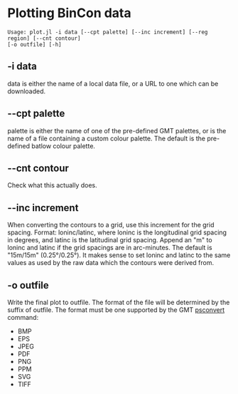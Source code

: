 # Plotting BinCon data

```
Usage: plot.jl -i data [--cpt palette] [--inc increment] [--reg region] [--cnt contour]
[-o outfile] [-h]
```

## -i data
data is either the name of a local data file, or a URL to one which can be
downloaded.

## --cpt palette
palette is either the name of one of the pre-defined GMT palettes, or is the
name of a file containing a custom colour palette. The default is the pre-defined
batlow colour palette.

## --cnt contour
Check what this actually does.

## --inc increment
When converting the contours to a grid, use this increment for the grid spacing. Format:
loninc/latinc, where loninc is the longitudinal grid spacing in degrees, and latinc is
the latitudinal grid spacing. Append an "m" to loninc and latinc if the grid spacings
are in arc-minutes. The default is "15m/15m" (0.25°/0.25°). It makes sense to set
loninc and latinc to the same values as used by the raw data which the contours were
derived from.

## -o outfile
Write the final plot to outfile. The format of the file will be determined by
the suffix of outfile. The format must
be one supported by the GMT
[psconvert](https://docs.generic-mapping-tools.org/dev/psconvert.html) command:

- BMP
- EPS
- JPEG
- PDF
- PNG
- PPM
- SVG
- TIFF
